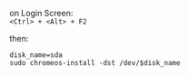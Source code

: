 on Login Screen:  
`<Ctrl> + <Alt> + F2`

then:
```
disk_name=sda
sudo chromeos-install -dst /dev/$disk_name
```
